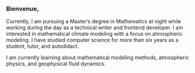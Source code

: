 ### Bienvenue, 

Currently, I am pursuing a Master’s degree in Mathematics at night while working during the day as a technical writer and frontend developer. I am interested in mathematical climate modeling with a focus on atmospheric modeling.  I have studied computer science for more than six years as a student, tutor, and autodidact.

I am currently learning about mathematical modeling methods, atmospheric physics, and geophysical fluid dynamics.


<!--
**dylan-wolf/Dylan-Wolf** is a ✨ _special_ ✨ repository because its `README.md` (this file) appears on your GitHub profile.

Here are some ideas to get you started:

- 🔭 I’m currently working on ...
- 🌱 I’m currently learning ...
- 👯 I’m looking to collaborate on ...
- 🤔 I’m looking for help with ...
- 💬 Ask me about ...
- 📫 How to reach me: ...
- 😄 Pronouns: ...
- ⚡ Fun fact: ...
-->
